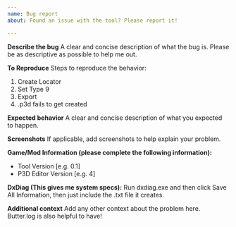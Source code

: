 ```yaml
---
name: Bug report
about: Found an issue with the tool? Please report it!

---
```


**Describe the bug**
A clear and concise description of what the bug is. Please be as descriptive as possible to help me out.

**To Reproduce**
Steps to reproduce the behavior:
1. Create Locator
2. Set Type 9
3. Export
4. .p3d fails to get created

**Expected behavior**
A clear and concise description of what you expected to happen.

**Screenshots**
If applicable, add screenshots to help explain your problem.

**Game/Mod Information (please complete the following information):**
 - Tool Version [e.g. 0.1]
 - P3D Editor Version [e.g. 4]
 
**DxDiag (This gives me system specs):**
Run dxdiag.exe and then click Save All Information, then just include the .txt file it creates.

**Additional context**
Add any other context about the problem here. Butter.log is also helpful to have!